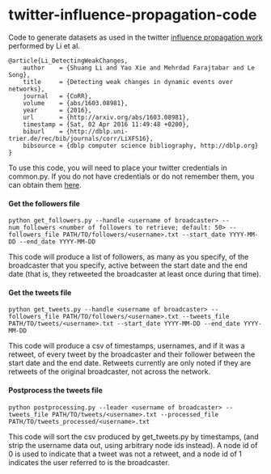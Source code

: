 # twitter-influence-propagation-code

Code to generate datasets as used in the twitter [influence propagation work](http://arxiv.org/pdf/1603.08981v1.pdf) performed by Li et al.

```
@article{Li_DetectingWeakChanges,
    author    = {Shuang Li and Yao Xie and Mehrdad Farajtabar and Le Song},
    title     = {Detecting weak changes in dynamic events over networks},
    journal   = {CoRR},
    volume    = {abs/1603.08981},
    year      = {2016},
    url       = {http://arxiv.org/abs/1603.08981},
    timestamp = {Sat, 02 Apr 2016 11:49:48 +0200},
    biburl    = {http://dblp.uni-trier.de/rec/bib/journals/corr/LiXFS16},
    bibsource = {dblp computer science bibliography, http://dblp.org}
}
```

To use this code, you will need to place your twitter credentials in common.py. If you do not have credentials or do not remember them, you can obtain them [here](https://apps.twitter.com/).

#### Get the followers file
```
python get_followers.py --handle <username of broadcaster> --num_followers <number of followers to retrieve; default: 50> --followers_file PATH/TO/followers/<username>.txt --start_date YYYY-MM-DD --end_date YYYY-MM-DD
```
This code will produce a list of followers, as many as you specify, of the broadcaster that you specify, active between the start date and the end date (that is, they retweeted the broadcaster at least once during that time).


#### Get the tweets file

```
python get_tweets.py --handle <username of broadcaster> --followers_file PATH/TO/followers/<username>.txt --tweets_file PATH/TO/tweets/<username>.txt --start_date YYYY-MM-DD --end_date YYYY-MM-DD
```
This code will produce a csv of timestamps, usernames, and if it was a retweet, of every tweet by the broadcaster and their follower between the start date and the end date. Retweets currently are only noted if they are retweets of the original broadcaster, not across the network.


#### Postprocess the tweets file
```
python postprocessing.py --leader <username of broadcaster> --tweets_file PATH/TO/tweets/<username>.txt --processed_file PATH/TO/tweets_processed/<username>.txt
```
This code will sort the csv produced by get_tweets.py by timestamps, (and strip the username data out, using arbitrary node ids instead). A node id of 0 is used to indicate that a tweet was not a retweet, and a node id of 1 indicates the user referred to is the broadcaster.
